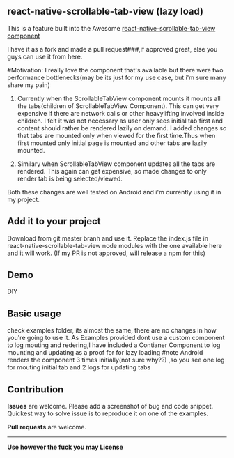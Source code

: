 ## react-native-scrollable-tab-view (lazy load)
This is a feature built into the Awesome [react-native-scrollable-tab-view component](https://github.com/skv-headless/react-native-scrollable-tab-view)

I have it as a fork and made a pull request###,if approved great, else you guys can use it from here.

#Motivation:
I really love the component that's available but there were two performance bottlenecks(may be its just for my use case, but i'm sure many share my pain)

1. Currently when the ScrollableTabView component mounts it mounts all the tabs(children of ScrollableTabView Component). This can get very expensive if there are network calls or other heavylifting involved inside children.
I felt it was not necessary as user only sees initial tab first and content should rather be rendered lazily on demand.
I added changes so that tabs are mounted only when viewed for the first time.Thus when first mounted only initial page is mounted and other tabs are lazily mounted.

2. Similary when ScrollableTabView component updates all the tabs are rendered. This again can get expensive, so made changes to only render tab is being selected/viewed.

Both these changes are well tested on Android and i'm currently using it in my project.

## Add it to your project
Download from git master branh and use it.
Replace the index.js file in react-native-scrollable-tab-view node modules with the one available here and it will work.
(If my PR is not approved, will release a npm for this)

## Demo
DIY

## Basic usage
check examples folder, its almost the same, there are no changes in how you're going to use it.
As Examples provided dont use a custom component to log mouting and redering,I have included a Contianer Component to log mounting and updating as a proof for for lazy loading
#note
Android renders the component 3 times initially(not sure why??) ,so you see one log for mouting initial tab and 2 logs for updating tabs

## Contribution
**Issues** are welcome. Please add a screenshot of bug and code snippet. Quickest way to solve issue is to reproduce it on one of the examples.

**Pull requests** are welcome. 

---

**Use however the fuck you may License**
